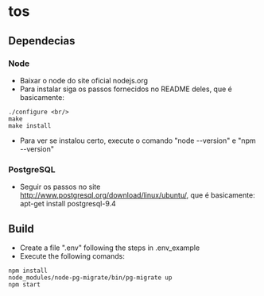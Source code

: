# tos

##  Dependecias

### Node

- Baixar o node do site oficial nodejs.org
- Para instalar siga os passos fornecidos no README deles, que é basicamente:
```
./configure <br/>
make
make install
```
- Para ver se instalou certo, execute o comando "node --version" e "npm --version" 


### PostgreSQL

- Seguir os passos no site http://www.postgresql.org/download/linux/ubuntu/, que é basicamente:
	apt-get install postgresql-9.4

## Build

- Create a file ".env" following the steps in .env_example
- Execute the following comands:
```
npm install
node_modules/node-pg-migrate/bin/pg-migrate up
npm start 
```